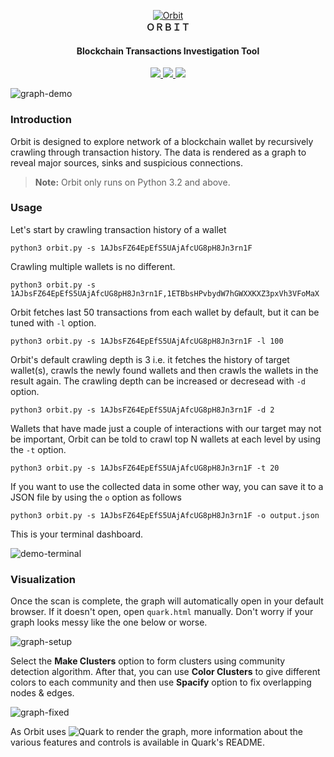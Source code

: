 <p align="center">
  <a href="https://github.com/s0md3v/Orbit"><img src="https://i.ibb.co/bXsZHW0/orbit.png" alt="Orbit"></a>
  <br>
  <b>ＯＲＢＩＴ</b>
</p>
<h4 align="center">Blockchain Transactions Investigation Tool</h4>
<p align="center">
  <a href="https://github.com/s0md3v/Orbit/releases">
    <img src="https://img.shields.io/github/release/s0md3v/Orbit.svg">
  </a>
  <a href="https://github.com/s0md3v/Orbit/issues?q=is%3Aissue+is%3Aclosed">
      <img src="https://img.shields.io/github/issues-closed-raw/s0md3v/Orbit.svg">
  <img src="https://img.shields.io/badge/python-> 3.2-blue.svg">
  </a>
</p>

![graph-demo](https://i.ibb.co/rx76Ryt/Screenshot-2019-07-26-03-41-34.png)

### Introduction
Orbit is designed to explore network of a blockchain wallet by recursively crawling through transaction history. The data is rendered as a graph to reveal major sources, sinks and suspicious connections.

> **Note:** Orbit only runs on Python 3.2 and above.

### Usage

Let's start by crawling transaction history of a wallet
```
python3 orbit.py -s 1AJbsFZ64EpEfS5UAjAfcUG8pH8Jn3rn1F
```
Crawling multiple wallets is no different.
```
python3 orbit.py -s 1AJbsFZ64EpEfS5UAjAfcUG8pH8Jn3rn1F,1ETBbsHPvbydW7hGWXXKXZ3pxVh3VFoMaX
```
Orbit fetches last 50 transactions from each wallet by default, but it can be tuned with `-l` option.
```
python3 orbit.py -s 1AJbsFZ64EpEfS5UAjAfcUG8pH8Jn3rn1F -l 100
```
Orbit's default crawling depth is 3 i.e. it fetches the history of target wallet(s), crawls the newly found wallets and then crawls the wallets in the result again. The crawling depth can be increased or decresead with `-d` option.
```
python3 orbit.py -s 1AJbsFZ64EpEfS5UAjAfcUG8pH8Jn3rn1F -d 2
```
Wallets that have made just a couple of interactions with our target may not be important, Orbit can be told to crawl top N wallets at each level by using the `-t` option.
```
python3 orbit.py -s 1AJbsFZ64EpEfS5UAjAfcUG8pH8Jn3rn1F -t 20
```
If you want to use the collected data in some other way, you can save it to a JSON file by using the `o` option as follows
```
python3 orbit.py -s 1AJbsFZ64EpEfS5UAjAfcUG8pH8Jn3rn1F -o output.json
```

This is your terminal dashboard.

![demo-terminal](https://i.ibb.co/pZG24vT/Screenshot-2019-07-26-08-07-10.png)


### Visualization
Once the scan is complete, the graph will automatically open in your default browser. If it doesn't open, open `quark.html` manually.
Don't worry if your graph looks messy like the one below or worse.

![graph-setup](https://i.ibb.co/xJ38DF9/Screenshot-2019-07-26-08-21-18.png)

Select the **Make Clusters** option to form clusters using community detection algorithm. After that, you can use **Color Clusters** to give different colors to each community and then use **Spacify** option to fix overlapping nodes & edges.

![graph-fixed](https://i.ibb.co/SsGhkJN/Screenshot-2019-07-26-09-21-08.png)

As Orbit uses ![Quark](https://github.com/s0md3v/Quark) to render the graph, more information about the various features and controls is available in Quark's README.

